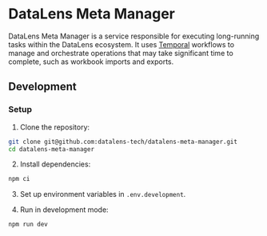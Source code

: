 # DataLens Meta Manager

DataLens Meta Manager is a service responsible for executing long-running tasks within the DataLens ecosystem. It uses [Temporal](https://temporal.io/) workflows to manage and orchestrate operations that may take significant time to complete, such as workbook imports and exports.

## Development

### Setup

1. Clone the repository:
```bash
git clone git@github.com:datalens-tech/datalens-meta-manager.git
cd datalens-meta-manager
```

2. Install dependencies:
```bash
npm ci
```

3. Set up environment variables in `.env.development`.

4. Run in development mode:
```bash
npm run dev
```
